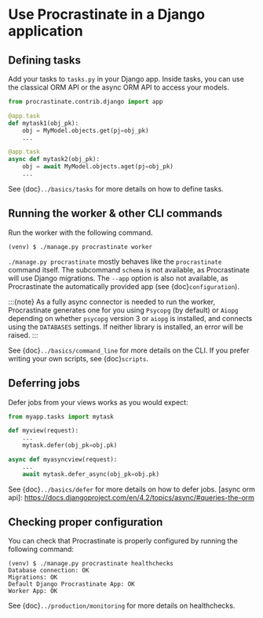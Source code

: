 # Use Procrastinate in a Django application

## Defining tasks

Add your tasks to `tasks.py` in your Django app.
Inside tasks, you can use the classical ORM API or the async ORM API to access your models.

```python
from procrastinate.contrib.django import app

@app.task
def mytask1(obj_pk):
    obj = MyModel.objects.get(pj=obj_pk)
    ...

@app.task
async def mytask2(obj_pk):
    obj = await MyModel.objects.aget(pj=obj_pk)
    ...
```

See {doc}`../basics/tasks` for more details on how to define tasks.

## Running the worker & other CLI commands

Run the worker with the following command.
```console
(venv) $ ./manage.py procrastinate worker
```

`./manage.py procrastinate` mostly behaves like the `procrastinate` command
itself. The subcommand `schema` is not available, as Procrastinate will use
Django migrations. The `--app` option is also not available, as Procrastinate
the automatically provided app (see {doc}`configuration`).

:::{note}
As a fully async connector is needed to run the worker, Procrastinate generates
one for you using `Psycopg` (by default) or `Aiopg` depending on
whether `psycopg` version 3 or `aiopg` is installed, and connects using the
`DATABASES` settings. If neither library is installed, an error will be raised.
:::

See {doc}`../basics/command_line` for more details on the CLI.
If you prefer writing your own scripts, see {doc}`scripts`.

## Deferring jobs

Defer jobs from your views works as you would expect:

```python
from myapp.tasks import mytask

def myview(request):
    ...
    mytask.defer(obj_pk=obj.pk)

async def myasyncview(request):
    ...
    await mytask.defer_async(obj_pk=obj.pk)
```

See {doc}`../basics/defer` for more details on how to defer jobs.
[async orm api]: https://docs.djangoproject.com/en/4.2/topics/async/#queries-the-orm

## Checking proper configuration

You can check that Procrastinate is properly configured by running the following command:
```console
(venv) $ ./manage.py procrastinate healthchecks
Database connection: OK
Migrations: OK
Default Django Procrastinate App: OK
Worker App: OK
```

See {doc}`../production/monitoring` for more details on healthchecks.
